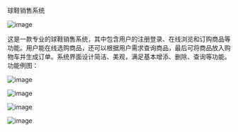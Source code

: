 球鞋销售系统

![image](https://user-images.githubusercontent.com/118668181/203976802-ea57fead-8d49-4dc2-8f37-b7206448090b.png)


这是一款专业的球鞋销售系统，其中包含用户的注册登录、在线浏览和订购商品等功能。用户能在线选购商品，还可以根据用户需求查询商品，最后可将商品放入购物车并生成订单。系统界面设计简洁、美观，满足基本增添、删除、查询等功能。
功能例图：

![image](https://user-images.githubusercontent.com/118668181/203976860-ab0f0e7b-77bb-4437-ada4-099112a48cd1.png)

![image](https://user-images.githubusercontent.com/118668181/203976908-e5ca5ad2-320a-4e75-bac9-f5d5b535e7f0.png)

![image](https://user-images.githubusercontent.com/118668181/203976935-36f09515-b114-430f-bb49-6cf3efb0441f.png)

![image](https://user-images.githubusercontent.com/118668181/203976966-8a436db6-5094-4ef2-98fb-0c1639d491e9.png)
